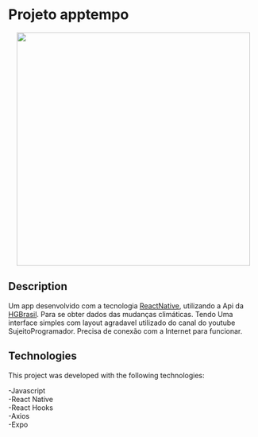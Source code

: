 # Projeto apptempo

<p align="center"> 
  <img width="470" src="src/assets/to_readme/apptempo.gif">
</p>
 
## <b>Description</b>
Um app desenvolvido com a tecnologia [ReactNative](https://reactnative.dev/), utilizando a Api da [HGBrasil](https://hgbrasil.com/).
Para se obter dados das mudanças climáticas. Tendo Uma interface simples com layout agradavel utilizado do canal do youtube SujeitoProgramador. Precisa de conexão com a Internet para funcionar.

## <b>Technologies</b>

This project was developed with the following technologies:

-Javascript<br>
-React Native<br>
-React Hooks <br>
-Axios<br>
-Expo<br>